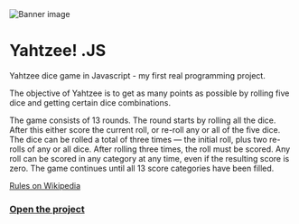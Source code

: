 <img src="http://www.lumous.com/yahtzee/images/banner.png" alt="Banner image">

# Yahtzee! .JS

Yahtzee dice game in Javascript - my first real programming project.

The objective of Yahtzee is to get as many points as possible by rolling five dice and getting certain dice combinations.

The game consists of 13 rounds. The round starts by rolling all the dice. After this either score the current roll, or re-roll any or all of the five dice. The dice can be rolled a total of three times &mdash; the initial roll, plus two re-rolls of any or all dice. After rolling three times, the roll must be scored. Any roll can be scored in any category at any time, even if the resulting score is zero. The game continues until all 13 score categories have been filled.

[Rules on Wikipedia](https://en.wikipedia.org/wiki/Yahtzee#Rules)

### <a href="https://peippo.github.io/yahtzee/">Open the project</a>